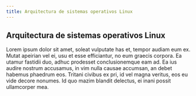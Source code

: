 ```yaml
---
title: Arquitectura de sistemas operativos Linux
---
```

## Arquitectura de sistemas operativos Linux

Lorem ipsum dolor sit amet, soleat vulputate has et, tempor audiam eum ex. Mutat apeirian vel ei, usu et esse efficiantur, no eum graecis corpora. Ea utamur fastidii duo, adhuc prodesset conclusionemque eam ad. Ea ius audire nostrum accusamus, in vim nulla causae accumsan, an debet habemus phaedrum eos. Tritani civibus ex pri, id vel magna veritus, eos eu vide decore nonumes. Id quo mazim blandit delectus, ei inani possit ullamcorper mea.


